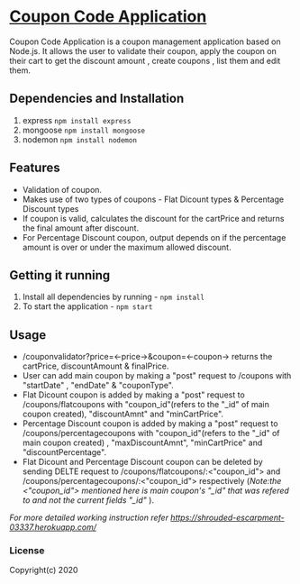 # [Coupon Code Application](https://shrouded-escarpment-03337.herokuapp.com/)

Coupon Code Application is a coupon management application based on Node.js. It allows the user to validate their coupon, apply the coupon on their cart to get the discount amount , create coupons , list them and edit them. 

## Dependencies and Installation

1. express `npm install express`
2. mongoose `npm install mongoose`
3. nodemon `npm install nodemon`

## Features

* Validation of coupon.
* Makes use of two types of coupons - Flat Dicount types & Percentage Discount types
* If coupon is valid, calculates the discount for the cartPrice and returns the final amount after discount.
* For Percentage Discount coupon, output depends on if the percentage amount is over or under the maximum allowed discount. 

## Getting it running

1. Install all dependencies by running - `npm install`
2. To start the application - `npm start`

## Usage

* /couponvalidator?price=<-price->&coupon=<-coupon-> returns the cartPrice, discountAmount & finalPrice.
* User can add main coupon by making a "post" request to /coupons with "startDate" , "endDate" & "couponType". 
* Flat Dicount coupon is added by making a "post" request to /coupons/flatcoupons with "coupon_id"(refers to the "_id" of main coupon created), "discountAmnt" and "minCartPrice".
* Percentage Discount coupon is added by making a "post" request to /coupons/percentagecoupons with "coupon_id"(refers to the "_id" of main coupon created) , "maxDiscountAmnt", "minCartPrice" and "discountPercentage".
* Flat Dicount and Percentage Discount coupon can be deleted by sending DELTE request to /coupons/flatcoupons/:<"coupon_id"> and /coupons/percentagecoupons/:<"coupon_id"> respectively 
(*Note:the <"coupon_id"> mentioned here is main coupon's "_id" that was refered to and not the current fields "_id"* ).

*For more detailed working instruction refer https://shrouded-escarpment-03337.herokuapp.com/*

### License

Copyright(c) 2020 
